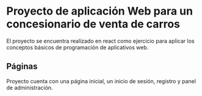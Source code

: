 # Proyecto de aplicación Web para un concesionario de venta de carros

El proyecto se encuentra realizado en react como ejercicio para aplicar los conceptos básicos de 
programación de aplicativos web. 

## Páginas

Proyecto cuenta con una página inicial, un inicio de sesión, registro y panel de administración.